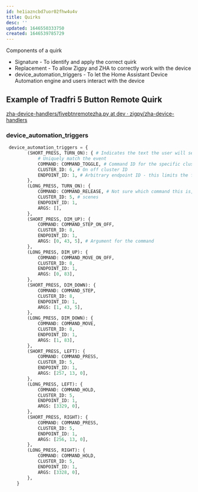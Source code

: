```yaml
---
id: he1iazncbd7uor02fhw4u4v
title: Quirks
desc: ''
updated: 1646550333750
created: 1646539785729
---
```


Components of a quirk

- Signature - To identify and apply the correct quirk
- Replacement - To allow Zigpy and ZHA to correctly work with the device
- device_automation_triggers - To let the Home Assistant Device Automation engine and users interact with the device

## Example of Tradfri 5 Button Remote Quirk

[zha-device-handlers/fivebtnremotezha.py at dev · zigpy/zha-device-handlers](https://github.com/zigpy/zha-device-handlers/blob/dev/zhaquirks/ikea/fivebtnremotezha.py)

### device_automation_triggers

```python
 device_automation_triggers = {
        (SHORT_PRESS, TURN_ON): { # Indicates the text the user will see in the triggers UI
            # Uniquely match the event
            COMMAND: COMMAND_TOGGLE, # Command ID for the specific cluster
            CLUSTER_ID: 6, # On off cluster ID
            ENDPOINT_ID: 1, # Arbitrary endpoint ID - this limits the flexibility of creating custom zigbee devices without also generating a custom quirk for each endpoint
        },
        (LONG_PRESS, TURN_ON): {
            COMMAND: COMMAND_RELEASE, # Not sure which command this is, the scenes cluster doesn't specify a command named "release"
            CLUSTER_ID: 5, # scenes
            ENDPOINT_ID: 1,
            ARGS: [],
        },
        (SHORT_PRESS, DIM_UP): {
            COMMAND: COMMAND_STEP_ON_OFF,
            CLUSTER_ID: 8,
            ENDPOINT_ID: 1,
            ARGS: [0, 43, 5], # Argument for the command
        },
        (LONG_PRESS, DIM_UP): {
            COMMAND: COMMAND_MOVE_ON_OFF,
            CLUSTER_ID: 8,
            ENDPOINT_ID: 1,
            ARGS: [0, 83],
        },
        (SHORT_PRESS, DIM_DOWN): {
            COMMAND: COMMAND_STEP,
            CLUSTER_ID: 8,
            ENDPOINT_ID: 1,
            ARGS: [1, 43, 5],
        },
        (LONG_PRESS, DIM_DOWN): {
            COMMAND: COMMAND_MOVE,
            CLUSTER_ID: 8,
            ENDPOINT_ID: 1,
            ARGS: [1, 83],
        },
        (SHORT_PRESS, LEFT): {
            COMMAND: COMMAND_PRESS,
            CLUSTER_ID: 5,
            ENDPOINT_ID: 1,
            ARGS: [257, 13, 0],
        },
        (LONG_PRESS, LEFT): {
            COMMAND: COMMAND_HOLD,
            CLUSTER_ID: 5,
            ENDPOINT_ID: 1,
            ARGS: [3329, 0],
        },
        (SHORT_PRESS, RIGHT): {
            COMMAND: COMMAND_PRESS,
            CLUSTER_ID: 5,
            ENDPOINT_ID: 1,
            ARGS: [256, 13, 0],
        },
        (LONG_PRESS, RIGHT): {
            COMMAND: COMMAND_HOLD,
            CLUSTER_ID: 5,
            ENDPOINT_ID: 1,
            ARGS: [3328, 0],
        },
    }
```